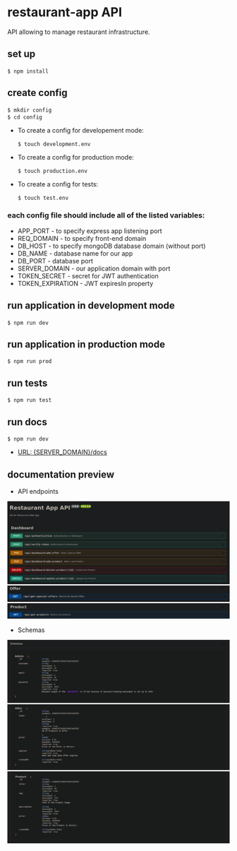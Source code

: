 # restaurant-app API

API allowing to manage restaurant infrastructure.

## set up

```
$ npm install
```

## create config

```
$ mkdir config
$ cd config
```

- To create a config for developement mode:

  ```
  $ touch development.env
  ```

- To create a config for production mode:

  ```
  $ touch production.env
  ```

- To create a config for tests:

  ```
  $ touch test.env
  ```

### each config file should include all of the listed variables:

- APP_PORT - to specify express app listening port
- REQ_DOMAIN - to specify front-end domain
- DB_HOST - to specify mongoDB database domain (without port)
- DB_NAME - database name for our app
- DB_PORT - database port
- SERVER_DOMAIN - our application domain with port
- TOKEN_SECRET - secret for JWT authentication
- TOKEN_EXPIRATION - JWT expiresIn property

## run application in development mode

```
$ npm run dev
```

## run application in production mode

```
$ npm run prod
```

## run tests

```
$ npm run test
```

## run docs

```
$ npm run dev
```

- [URL: {SERVER_DOMAIN}/docs](http://localhost:3001/docs)

## documentation preview

- API endpoints

![dashboard](https://github.com/mtw-programmer/restaurant-app-api/blob/update-readme/readme/docs/dashboard.png?raw=true)
![offer](https://github.com/mtw-programmer/restaurant-app-api/blob/update-readme/readme/docs/offer.png?raw=true)
![product](https://github.com/mtw-programmer/restaurant-app-api/blob/update-readme/readme/docs/product.png?raw=true)

- Schemas

![admin_schema](https://github.com/mtw-programmer/restaurant-app-api/blob/update-readme/readme/docs/admin_schema.png?raw=true)
![offer_schema](https://github.com/mtw-programmer/restaurant-app-api/blob/update-readme/readme/docs/offer_schema.png?raw=true)
![product_schema](https://github.com/mtw-programmer/restaurant-app-api/blob/update-readme/readme/docs/product_schema.png?raw=true)
